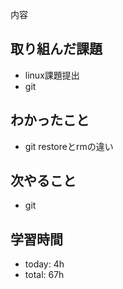 内容
## 取り組んだ課題
- linux課題提出
- git 

## わかったこと
- git restoreとrmの違い

## 次やること
- git 

## 学習時間    
- today: 4h
- total: 67h
